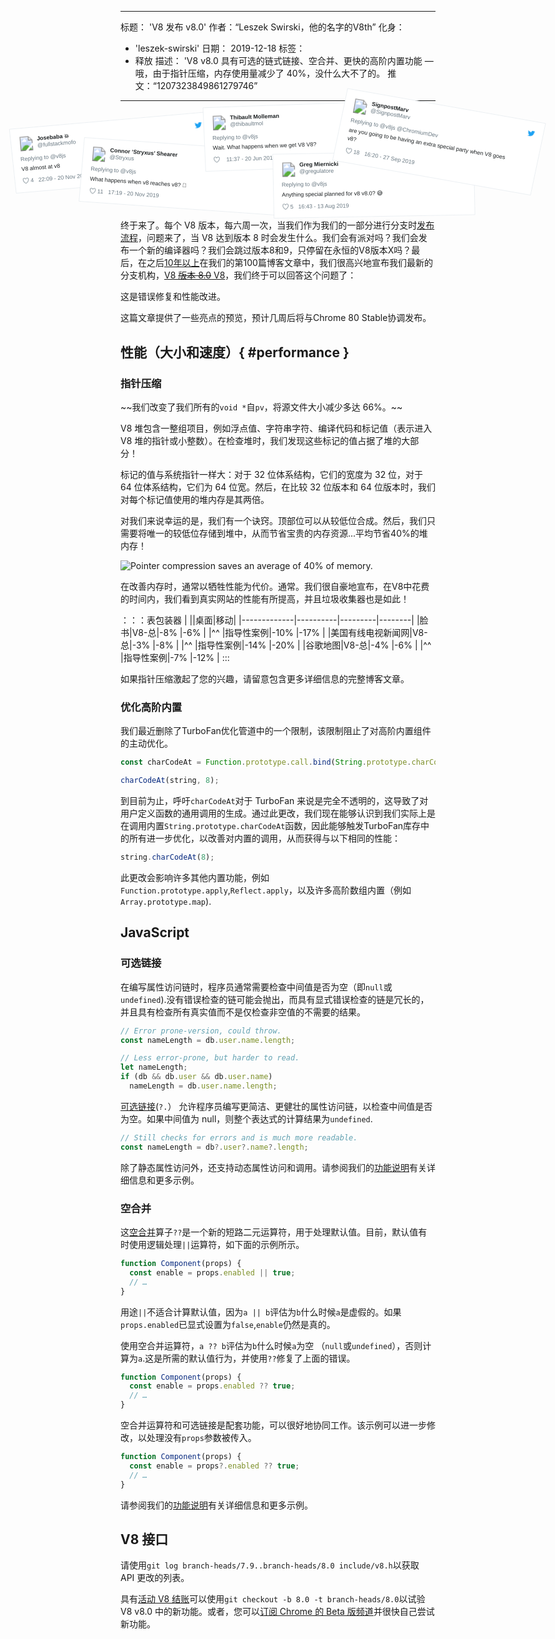 ***

标题： 'V8 发布 v8.0'
作者：“Leszek Swirski，他的名字的V8th”
化身：

*   'leszek-swirski'
    日期： 2019-12-18
    标签：
*   释放
    描述： 'V8 v8.0 具有可选的链式链接、空合并、更快的高阶内置功能 — 哦，由于指针压缩，内存使用量减少了 40%，没什么大不了的。
    推文：“1207323849861279746”

***

<!-- Yes, it's an SVG. Please don't ask me how long I spent making it. -->

<!-- markdownlint-capture -->

<!-- markdownlint-disable no-inline-html -->

<div style="position: relative; left: 50%; margin-left: -45vw; width: 90vw; pointer-events: none">
<div style="width: 1075px; max-width:100%; margin:0 auto">
<svg xmlns="http://www.w3.org/2000/svg" width="1075" height="260" viewBox="-5 140 1075 260" style="display:block;width:100%;height:auto;margin-top:-4%;margin-bottom:-1em"><style>a{pointer-events: auto}text{font-family:Helvetica,Roboto,Segoe UI,Calibri,sans-serif;fill:#1c2022;font-weight:400}.bg,.divider{stroke:#e1e8ed;stroke-width:.8;fill:#fff}a.name text{font-weight:700}.subText,a.like text,a.name .subText{fill:#697882;font-size:14px;font-weight:400}a.like path{fill:url(#b)}a:hover text,a:focus text{fill:#3b94d9}a.like:hover text,a.like:focus text{fill:#e0245e}a.like:hover path,a.like:focus path{fill:url(#B)}.dark .bg{stroke:#66757f;fill:#000}.dark text{fill:#f5f8fa}.dark .subText,.dark a.name .subText,.dark a.like text{fill:#8899a6}.dark a:hover text,.dark a:focus text{fill:#55acee}.dark a.like:hover text,.dark a.like:focus text{fill:#e0245e}</style><defs><pattern id="a" width="1" height="1" patternContentUnits="objectBoundingBox" patternUnits="objectBoundingBox"><image width="1" height="1" href="data:image/svg+xml,<svg xmlns=%22http://www.w3.org/2000/svg%22 viewBox=%220 0 72 72%22><path fill=%22none%22 d=%22M0 0h72v72H0z%22/><path class=%22icon%22 fill=%22%231da1f2%22 d=%22M68.812 15.14c-2.348 1.04-4.87 1.744-7.52 2.06 2.704-1.62 4.78-4.186 5.757-7.243-2.53 1.5-5.33 2.592-8.314 3.176C56.35 10.59 52.948 9 49.182 9c-7.23 0-13.092 5.86-13.092 13.093 0 1.026.118 2.02.338 2.98C25.543 24.527 15.9 19.318 9.44 11.396c-1.125 1.936-1.77 4.184-1.77 6.58 0 4.543 2.312 8.552 5.824 10.9-2.146-.07-4.165-.658-5.93-1.64-.002.056-.002.11-.002.163 0 6.345 4.513 11.638 10.504 12.84-1.1.298-2.256.457-3.45.457-.845 0-1.666-.078-2.464-.23 1.667 5.2 6.5 8.985 12.23 9.09-4.482 3.51-10.13 5.605-16.26 5.605-1.055 0-2.096-.06-3.122-.184 5.794 3.717 12.676 5.882 20.067 5.882 24.083 0 37.25-19.95 37.25-37.25 0-.565-.013-1.133-.038-1.693 2.558-1.847 4.778-4.15 6.532-6.774z%22/></svg>"/></pattern><pattern id="b" width="1" height="1" patternContentUnits="objectBoundingBox" patternUnits="objectBoundingBox"><image width="1" height="1" href="data:image/svg+xml,<svg xmlns=%22http://www.w3.org/2000/svg%22 width=%2224%22 height=%2224%22 viewBox=%220 0 24 24%22><path class=%22icon%22 fill=%22%23697882%22 d=%22M12 21.638h-.014C9.403 21.59 1.95 14.856 1.95 8.478c0-3.064 2.525-5.754 5.403-5.754 2.29 0 3.83 1.58 4.646 2.73.813-1.148 2.353-2.73 4.644-2.73 2.88 0 5.404 2.69 5.404 5.755 0 6.375-7.454 13.11-10.037 13.156H12zM7.354 4.225c-2.08 0-3.903 1.988-3.903 4.255 0 5.74 7.035 11.596 8.55 11.658 1.52-.062 8.55-5.917 8.55-11.658 0-2.267-1.822-4.255-3.902-4.255-2.528 0-3.94 2.936-3.952 2.965-.23.562-1.156.562-1.387 0-.015-.03-1.426-2.965-3.955-2.965z%22/></svg>"/></pattern><pattern id="B" width="1" height="1" patternContentUnits="objectBoundingBox" patternUnits="objectBoundingBox"><image width="1" height="1" href="data:image/svg+xml,<svg xmlns=%22http://www.w3.org/2000/svg%22 width=%2224%22 height=%2224%22 viewBox=%220 0 24 24%22><path class=%22icon%22 fill=%22%23E0245E%22 d=%22M12 21.638h-.014C9.403 21.59 1.95 14.856 1.95 8.478c0-3.064 2.525-5.754 5.403-5.754 2.29 0 3.83 1.58 4.646 2.73.813-1.148 2.353-2.73 4.644-2.73 2.88 0 5.404 2.69 5.404 5.755 0 6.375-7.454 13.11-10.037 13.156H12zM7.354 4.225c-2.08 0-3.903 1.988-3.903 4.255 0 5.74 7.035 11.596 8.55 11.658 1.52-.062 8.55-5.917 8.55-11.658 0-2.267-1.822-4.255-3.902-4.255-2.528 0-3.94 2.936-3.952 2.965-.23.562-1.156.562-1.387 0-.015-.03-1.426-2.965-3.955-2.965z%22/></svg>"/></pattern></defs><g><path class="bg" d="M-2.2 222.4l398.4-34.8 13.6 127.3-398.4 34.8z"/><g transform="rotate(-5 830.8 -212.3) scale(.8)"><image width="36" height="36" x="-25.2" y="206.2" href="/_img/v8-release-80/twitter-avatar-1.jpg"/><a class="name"><text x="66" y="21"><tspan x="19.8" y="218.6">Josebaba 💥</tspan></text><text x="66" y="42" class="subText"><tspan x="19.8" y="235.4">@fullstackmofo</tspan></text></a><path fill="url(#a)" d="M412.8 206.2h20v20h-20z"/><text x="21" y="72" class="subText"><tspan x="-25.2" y="266.8">Replying to @v8js</tspan></text></a><text x="21" y="93"><tspan x="-25.2" y="291.2">V8 almost at v8</tspan></text><a class="like"><path d="M-25.2 307.4h17.5v17.5h-17.5z"/><text x="42" y="125" class="subText"><tspan x="-4.7" y="321.2">4</tspan></text></a><a href="https://twitter.com/fullstackmofo/status/1197260632237780994"><text x="61" y="126" class="subText"><tspan x="15.1" y="321.2">22:09 - 20 Nov 2019</tspan></text></a></g></g><g><path class="bg" d="M147.2 238.9l399 27.9-10.8 127-399-28z"/><g transform="rotate(4 -638.7 1274.7) scale(.8)"><image width="36" height="36" x="112.3" y="254.2" href="/_img/v8-release-80/twitter-avatar-2.jpg"/><a class="name"><text x="66" y="21"><tspan x="157.3" y="264.8">Connor ‘Stryxus’ Shearer</tspan></text><text x="66" y="40" class="subText"><tspan x="157.3" y="281.6">@Stryxus</tspan></text></a><path fill="url(#a)" d="M550.3 254.2h20v20h-20z"/><text x="21" y="71" class="subText"><tspan x="112.3" y="314">Replying to @v8js</tspan></text><g data-id="p"><text x="21" y="92"><tspan x="112.3" y="339.2">What happens when v8 reaches v8? 🤔</tspan></text></g><a class="like"><path d="M112.3 355.4h17.5v17.5h-17.5z"/><text x="42" y="125"><tspan x="132.8" y="369.2">11</tspan></text></a><a  href="https://twitter.com/Stryxus/status/1197187677747122176"><text x="68" y="126" class="subText"><tspan x="159.4" y="369.2">17:19 - 20 Nov 2019</tspan></text></a></g></g><g><path class="bg" d="M383.2 179.6l399.8-14 5.4 126.6-399.8 14z"/><g transform="rotate(-2 1958.9 -3131) scale(.8)"><image width="36" height="36" x="356.8" y="174.2" href="/_img/v8-release-80/twitter-avatar-3.jpg"/><a class="name"><text x="66" y="21"><tspan x="401.8" y="184.8">Thibault Molleman</tspan></text><text x="66" y="40" class="subText"><tspan x="401.8" y="201.6">@thibaultmol</tspan></text></a><path fill="url(#a)" d="M794.8 174.2h20v20h-20z"/><text x="21" y="71" class="subText"><tspan x="356.8" y="234">Replying to @v8js</tspan></text><text x="21" y="92"><tspan x="356.8" y="258.4">Wait. What happens when we get V8 V8?</tspan></text><a class="like"><path d="M356.8 274.6h17.5v17.5h-17.5z"/></a><a href="https://twitter.com/thibaultmol/status/1141656354169470976"><text x="54" y="125" class="subText"><tspan x="389.3" y="288.4">11:37 - 20 Jun 2019</tspan></text></a></g></g><g><path class="bg" d="M522 272.1l400-7 2.6 127.4-400 7z"/><g transform="rotate(-1 4619.2 -7976.5) scale(.8)"><image width="36" height="36" x="494.3" y="270.2" href="/_img/v8-release-80/twitter-avatar-4.jpg"/><a class="name"><text x="66" y="21"><tspan x="539.3" y="280.8">Greg Miernicki</tspan></text><text x="66" y="40" class="subText"><tspan x="539.3" y="297.6">@gregulatore</tspan></text></a><path fill="url(#a)" d="M932.3 270.2h20v20h-20z"/><text x="21" y="71" class="subText"><tspan x="494.3" y="330">Replying to @v8js</tspan></text><g data-id="p"><text x="21" y="92"><tspan x="494.3" y="355.2">Anything special planned for v8 v8.0? 😅</tspan></text></g><a class="like"><path d="M494.3 371.4h17.5v17.5h-17.5z"/><text x="42" y="125"><tspan x="514.8" y="385.2">5</tspan></text></a><a href="https://twitter.com/gregulatore/status/1161302336314191872"><text x="61" y="126" class="subText"><tspan x="534.6" y="385.2">16:43 - 13 Aug 2019</tspan></text></a></g></g><g><path class="bg" d="M671.2 141.3l394 69.5-30 142.7-394-69.5z"/><g transform="rotate(10 469.6 1210) scale(.8)"><image width="36" height="36" x="624.2" y="174.2" href="/_img/v8-release-80/twitter-avatar-5.jpg"/><a class="name"><text x="66" y="21"><tspan x="669.2" y="184.8">SignpostMarv</tspan></text><text x="66" y="40" class="subText"><tspan x="669.2" y="201.6">@SignpostMarv</tspan></text></a><path fill="url(#a)" d="M1062.2 174.2h20v20h-20z"/><text x="21" y="71" class="subText"><tspan x="624.2" y="234">Replying to @v8js @ChromiumDev</tspan></text><text x="21" y="92"><tspan x="624.2" y="258.4">are you going to be having an extra special party when V8 goes</tspan><tspan x="624.2" y="279.4">v8?</tspan></text><a class="like"><path d="M624.2 296.6h17.5v17.5h-17.5z"/><text x="42" y="146"><tspan x="644.7" y="310.4">18</tspan></text></a><a href="https://twitter.com/SignpostMarv/status/1177603910288203782"><text x="69" y="147" class="subText"><tspan x="672.3" y="310.4">16:20 - 27 Sep 2019</tspan></text></a></g></g></svg>
</div>
</div>
<!-- markdownlint-restore -->

终于来了。每个 V8 版本，每六周一次，当我们作为我们的一部分进行分支时[发布流程](/docs/release-process)，问题来了，当 V8 达到版本 8 时会发生什么。我们会有派对吗？我们会发布一个新的编译器吗？我们会跳过版本8和9，只停留在永恒的V8版本X吗？最后，在之后[10年以上](/blog/10-years)在我们的第100篇博客文章中，我们很高兴地宣布我们最新的分支机构，[V8 ~~版本 8.0~~ V8](https://chromium.googlesource.com/v8/v8.git/+log/branch-heads/8.0)，我们终于可以回答这个问题了：

这是错误修复和性能改进。

这篇文章提供了一些亮点的预览，预计几周后将与Chrome 80 Stable协调发布。

## 性能（大小和速度）{ #performance }

### 指针压缩

\~~我们改变了我们所有的`void *`自`pv`，将源文件大小减少多达 66%。~~

V8 堆包含一整组项目，例如浮点值、字符串字符、编译代码和标记值（表示进入 V8 堆的指针或小整数）。在检查堆时，我们发现这些标记的值占据了堆的大部分！

标记的值与系统指针一样大：对于 32 位体系结构，它们的宽度为 32 位，对于 64 位体系结构，它们为 64 位宽。然后，在比较 32 位版本和 64 位版本时，我们对每个标记值使用的堆内存是其两倍。

对我们来说幸运的是，我们有一个诀窍。顶部位可以从较低位合成。然后，我们只需要将唯一的较低位存储到堆中，从而节省宝贵的内存资源...平均节省40%的堆内存！

![Pointer compression saves an average of 40% of memory.](/\_img/v8-release-80/pointer-compression-chart.svg)

在改善内存时，通常以牺牲性能为代价。通常。我们很自豪地宣布，在V8中花费的时间内，我们看到真实网站的性能有所提高，并且垃圾收集器也是如此！

：：：表包装器
|                      ||桌面|移动|
|-------------|----------|---------|--------|
|脸书|V8-总|-8% |-6% |
|^^          |指导性案例|-10% |-17% |
|美国有线电视新闻网|V8-总|-3% |-8% |
|^^          |指导性案例|-14% |-20% |
|谷歌地图|V8-总|-4% |-6% |
|^^          |指导性案例|-7% |-12% |
:::

如果指针压缩激起了您的兴趣，请留意包含更多详细信息的完整博客文章。

### 优化高阶内置

我们最近删除了TurboFan优化管道中的一个限制，该限制阻止了对高阶内置组件的主动优化。

```js
const charCodeAt = Function.prototype.call.bind(String.prototype.charCodeAt);

charCodeAt(string, 8);
```

到目前为止，呼吁`charCodeAt`对于 TurboFan 来说是完全不透明的，这导致了对用户定义函数的通用调用的生成。通过此更改，我们现在能够认识到我们实际上是在调用内置`String.prototype.charCodeAt`函数，因此能够触发TurboFan库存中的所有进一步优化，以改善对内置的调用，从而获得与以下相同的性能：

```js
string.charCodeAt(8);
```

此更改会影响许多其他内置功能，例如`Function.prototype.apply`,`Reflect.apply`，以及许多高阶数组内置（例如`Array.prototype.map`).

## JavaScript

### 可选链接

在编写属性访问链时，程序员通常需要检查中间值是否为空（即`null`或`undefined`).没有错误检查的链可能会抛出，而具有显式错误检查的链是冗长的，并且具有检查所有真实值而不是仅检查非空值的不需要的结果。

```js
// Error prone-version, could throw.
const nameLength = db.user.name.length;

// Less error-prone, but harder to read.
let nameLength;
if (db && db.user && db.user.name)
  nameLength = db.user.name.length;
```

[可选链接](https://v8.dev/features/optional-chaining)(`?.`） 允许程序员编写更简洁、更健壮的属性访问链，以检查中间值是否为空。如果中间值为 null，则整个表达式的计算结果为`undefined`.

```js
// Still checks for errors and is much more readable.
const nameLength = db?.user?.name?.length;
```

除了静态属性访问外，还支持动态属性访问和调用。请参阅我们的[功能说明](https://v8.dev/features/optional-chaining)有关详细信息和更多示例。

### 空合并

这[空合并](https://v8.dev/features/nullish-coalescing)算子`??`是一个新的短路二元运算符，用于处理默认值。目前，默认值有时使用逻辑处理`||`运算符，如下面的示例所示。

```js
function Component(props) {
  const enable = props.enabled || true;
  // …
}
```

用途`||`不适合计算默认值，因为`a || b`评估为`b`什么时候`a`是虚假的。如果`props.enabled`已显式设置为`false`,`enable`仍然是真的。

使用空合并运算符，`a ?? b`评估为`b`什么时候`a`为空 （`null`或`undefined`），否则计算为`a`.这是所需的默认值行为，并使用`??`修复了上面的错误。

```js
function Component(props) {
  const enable = props.enabled ?? true;
  // …
}
```

空合并运算符和可选链接是配套功能，可以很好地协同工作。该示例可以进一步修改，以处理没有`props`参数被传入。

```js
function Component(props) {
  const enable = props?.enabled ?? true;
  // …
}
```

请参阅我们的[功能说明](https://v8.dev/features/nullish-coalescing)有关详细信息和更多示例。

## V8 接口

请使用`git log branch-heads/7.9..branch-heads/8.0 include/v8.h`以获取 API 更改的列表。

具有[活动 V8 结账](/docs/source-code#using-git)可以使用`git checkout -b 8.0 -t branch-heads/8.0`以试验 V8 v8.0 中的新功能。或者，您可以[订阅 Chrome 的 Beta 版频道](https://www.google.com/chrome/browser/beta.html)并很快自己尝试新功能。
